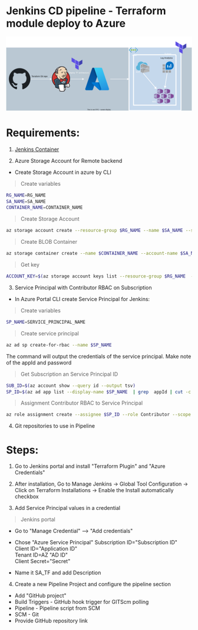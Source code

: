 <p align="center">
<h1>Jenkins CD pipeline - Terraform module deploy to Azure</h1>
<img src="https://github.com/Joska99/jenkins-terraform/blob/main/diagram.drawio.svg">

<h1> Requirements: </h1>

1. [Jenkins Container](https://github.com/Joska99/joska/tree/main/docker/stateful-jenkins)

2. Azure Storage Account for Remote backend

- Create Storage Account in azure by CLI

> Create variables
```bash
RG_NAME=RG_NAME
SA_NAME=SA_NAME
CONTAINER_NAME=CONTAINER_NAME
```
> Create Storage Account
```bash
az storage account create --resource-group $RG_NAME --name $SA_NAME --sku Standard_LRS --encryption-services blob 
```
> Create BLOB Container
```bash
az storage container create --name $CONTAINER_NAME --account-name $SA_NAME 
```
> Get key 
```bash
ACCOUNT_KEY=$(az storage account keys list --resource-group $RG_NAME  --account-name $SA_NAME --query '[0].value' -o tsv)
```

3. Service Principal with Contributor RBAC on Subscription

- In Azure Portal CLI create Service Principal for Jenkins:

> Create variables
``` Bash
SP_NAME=SERVICE_PRINCIPAL_NAME
```
> Create service principal
```Bash
az ad sp create-for-rbac --name $SP_NAME
```
The command will output the credentials of the service principal. Make note of the appId and password<br />

> Get Subscription an Service Principal ID
```Bash
SUB_ID=$(az account show --query id --output tsv)
SP_ID=$(az ad app list --display-name $SP_NAME  | grep  appId | cut -c 15-50)
```
> Assignment Contributor RBAC to Service Principal
```Bash
az role assignment create --assignee $SP_ID --role Contributor --scope /subscriptions/$SUB_ID
```

4. Git repositories to use in Pipeline

<h1> Steps: </h1>

1. Go to Jenkins portal and install "Terraform Plugin" and "Azure Credentials"

2. After installation, Go to Manage Jenkins → Global Tool Configuration → Click on Terraform Installations → Enable the Install automatically checkbox

3. Add Service Principal values in a credential

> Jenkins portal 

- Go to "Manage Credential" --> "Add credentials"
- Chose "Azure Service Principal" 
Subscription ID="Subscription ID"<br />
Client ID="Application ID"<br />
Tenant ID=AZ "AD ID"<br />
Client Secret="Secret"<br />

- Name it SA_TF and add Description

4. Create a new Pipeline Project and configure the pipeline section
- Add "GitHub project"
- Build Triggers - GitHub hook trigger for GITScm polling
- Pipeline - Pipeline script from SCM
- SCM - Git 
- Provide GitHub repository link



